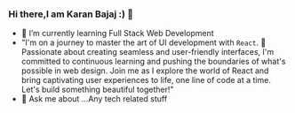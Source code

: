 ### Hi there,I am Karan Bajaj :) 👋

- 🌱 I’m currently learning Full Stack Web Development
- "I'm on a journey to master the art of UI development with ```React```. 🚀 Passionate about creating seamless and user-friendly interfaces, I'm committed to continuous learning and 
   pushing the boundaries of what's possible in web design. Join me as I explore the world of React and bring captivating user experiences to life, one line of code at a time. Let's build 
   something beautiful together!"
- 💬 Ask me about ...Any tech related stuff
